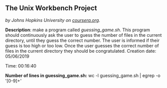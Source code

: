 ## The Unix Workbench Project
*by Johns Hopkins University on [coursera.org](https://www.coursera.org/learn/unix/home/welcome).*

**Description**: make a program called *guessing_game.sh*. This program should continuously ask the user to guess the number of files in the current directory, until they guess the correct number. The user is informed if their guess is too high or too low. Once the user guesses the correct number of files in the current directory they should be congratulated.
Creation date: 05/06/2019

Time: 00:16:40

**Number of lines in guessing_game.sh:** wc -l guessing_game.sh | egrep -o '[0-9]+' 
